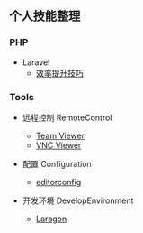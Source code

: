 ## 个人技能整理

### PHP

- Laravel
    * [效率提升技巧](https://github.com/ydalbj/skills/blob/master/PHP/Laravel/efficiency-recipes.md)


### Tools

- 远程控制 RemoteControl

    * [Team Viewer](https://github.com/ydalbj/skills/blob/master/Tools/RemoteControl/team-viewer.md)
    * [VNC Viewer](https://github.com/ydalbj/skills/blob/master/Tools/RemoteControl/vnc-viewer.md)

- 配置 Configuration
    * [editorconfig](https://github.com/ydalbj/skills/blob/master/Tools/Configuration)

- 开发环境 DevelopEnvironment
    * [Laragon](https://github.com/ydalbj/skills/blob/master/Tools/DevelopEnvironment/laragon.md)